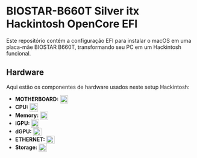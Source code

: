 # BIOSTAR-B660T Silver itx Hackintosh OpenCore EFI
Este repositório contém a configuração EFI para instalar o macOS em uma placa-mãe BIOSTAR B660T, transformando seu PC em um Hackintosh funcional.

## Hardware
Aqui estão os componentes de hardware usados neste setup Hackintosh:

- **MOTHERBOARD:** <a  href="#"><img align=center height=21.44px src="https://aikonbox.com.br/doc/custom?text=Biostar%20B660T-Silver&color=0fcb39"></a>
- **CPU:** <a  href="#"><img align=center height=21.44px src="https://aikonbox.com.br/doc/custom?text=Intel%20Core%20i5-12600K&color=0fcb39"></a>
- **Memory:** <a  href="#"><img align=center height=21.44px src="https://aikonbox.com.br/doc/custom?text=Asgard%20valquiria%202x16Gb%20DDR4%203200MHz&color=0fcb39"></a>
- **iGPU:** <a  href="#"><img align=center height=21.44px src="https://aikonbox.com.br/doc/custom?text=Disabilitada&color=f81b0a"></a>
- **dGPU:** <a  href="#"><img align=center height=21.44px src="https://aikonbox.com.br/doc/custom?text=RX%20580%208GB%202048s%20(Com%20a%20bios%20da%20570)&color=0877db"></a>
- **ETHERNET:** <a  href="#"><img align=center height=21.44px src="https://aikonbox.com.br/doc/custom?text=RTL8125%202.5GbE%Controller&color=0877db"></a>
- **Storage:** <a  href="#"><img align=center height=21.44px src="https://aikonbox.com.br/doc/custom?text=NT%201TB%&color=0877db"></a>
